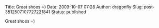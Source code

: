 Title: Great shoes =)
Date: 2009-10-07 07:28
Author: dragonfly
Slug: post-3512507107727221841
Status: published

Great shoes =)
